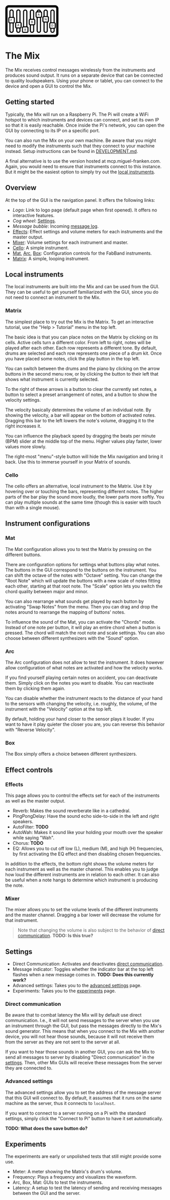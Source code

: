 <img src="./logo.png" alt="Logo" height="100px">

# The Mix

The Mix receives control messages wirelessly from the instruments and produces sound output. It runs on a separate device that can be connected to quality loudspeakers. Using your phone or tablet, you can connect to the device and open a GUI to control the Mix.

## Getting started
Typically, the Mix will run on a Raspberry Pi. The Pi will create a WiFi hotspot to which instruments and devices can connect, and set its own IP so that it is easily reachable. Once inside the Pi's network, you can open the GUI by connecting to its IP on a specific port.

You can also run the Mix on your own machine. Be aware that you might need to modify the instruments such that they connect to your machine instead. Setup instructions can be found in [DEVELOPMENT.md](./DEVELOPMENT.md).

A final alternative is to use the version hosted at mcp.miguel-franken.com. Again, you would need to ensure that instruments connect to this instance. But it might be the easiest option to simply try out the [local instruments](#local-instruments).

## Overview
At the top of the GUI is the navigation panel. It offers the following links:

- *Logo*: Link to logo page (default page when first opened). It offers no interactive features.
- *Cog wheel*: [Settings](#settings).
- *Message bubble*: Incoming [message log](#message-log).
- [Effects](#effects): Effect settings and volume meters for each instruments and the master output.
- [Mixer](#mixer): Volume settings for each instrument and master.
- [Cello](#cello): A simple instrument.
- [Mat](#mat), [Arc](#arc), [Box](#box): Configuration controls for the FabBand instruments.
- [Matrix](#matrix): A simple, looping instrument.

## Local instruments
The local instruments are built into the Mix and can be used from the GUI. They can be useful to get yourself familiarized with the GUI, since you do not need to connect an instrument to the Mix.

### Matrix
The simplest place to try out the Mix is the Matrix. To get an interactive tutorial, use the "Help > Tutorial" menu in the top left.

The basic idea is that you can place notes on the Matrix by clicking on its cells. Active cells turn a different color. From left to right, notes will be played after each other. Each row represents a different tone. By default, drums are selected and each row represents one piece of a drum kit. Once you have placed some notes, click the play button in the top left.

You can switch between the drums and the piano by clicking on the arrow buttons in the second menu row, or by clicking the button to their left that shows what instrument is currently selected.

To the right of these arrows is a button to clear the currently set notes, a button to select a preset arrangement of notes, and a button to show the velocity settings.

The velocity basically determines the volume of an individual note. By showing the velocity, a bar will appear on the bottom of activated notes. Dragging this bar to the left lowers the note's volume, dragging it to the right increases it.

You can influence the playback speed by dragging the beats per minute (BPM) slider at the middle top of the menu. Higher values play faster, lower values more slowly.

The right-most "menu"-style button will hide the Mix navigation and bring it back. Use this to immerse yourself in your Matrix of sounds.

### Cello
The cello offers an alternative, local instrument to the Matrix. Use it by hovering over or touching the bars, representing different notes. The higher parts of the bar play the sound more loudly, the lower parts more softly. You can play multiple sounds at the same time (though this is easier with touch than with a single mouse).

## Instrument configurations
### Mat
The Mat configuration allows you to test the Matrix by pressing on the different buttons.

There are configuration options for settings what buttons play what notes. The buttons in the GUI correspond to the buttons on the instrument. You can shift the octave of the notes with "Octave" setting. You can change the "Root Note" which will update the buttons with a new scale of notes fitting each other, starting at that root note. The "Scale" option lets you switch the chord quality between major and minor.

You can also rearrange what sounds get played by each button by activating "Swap Notes" from the menu. Then you can drag and drop the notes around to rearrange the mapping of buttons' notes.

To influence the sound of the Mat, you can activate the "Chords" mode. Instead of one note per button, it will play an entire chord when a button is pressed. The chord will match the root note and scale settings. You can also choose between different synthesizers with the "Sound" option.

### Arc
The Arc configuration does not allow to test the instrument. It does however allow configuration of what notes are activated and how the velocity works.

If you find yourself playing certain notes on accident, you can deactivate them. Simply click on the notes you want to disable. You can reactivate them by clicking them again.

You can disable whether the instrument reacts to the distance of your hand to the sensors with changing the velocity, i.e. roughly, the volume, of the instrument with the "Velocity" option at the top left.

By default, holding your hand closer to the sensor plays it louder. If you want to have it play quieter the closer you are, you can reverse this behavior with "Reverse Velocity".

### Box
The Box simply offers a choice between different synthesizers.

## Effect controls
### Effects
This page allows you to control the effects set for each of the instruments as well as the master output.

- Reverb: Makes the sound reverberate like in a cathedral.
- PingPongDelay: Have the sound echo side-to-side in the left and right speakers.
- AutoFilter: **TODO**
- AutoWah: Makes it sound like your holding your mouth over the speaker while saying "Wah".
- Chorus: **TODO**
- EQ: Allows you to cut off low (L), medium (M), and high (H) frequencies, by first activating the EQ effect and then disabling chosen frequencies.

In addition to the effects, the bottom right shows the volume meters for each instrument as well as the master channel. This enables you to judge how loud the different instruments are in relation to each other. It can also be useful when a note hangs to determine which instrument is producing the note.


### Mixer
The mixer allows you to set the volume levels of the different instruments and the master channel. Dragging a bar lower will decrease the volume for that instrument.

> Note that changing the volume is also subject to the behavior of [direct communication](#direct-communication). **TODO: Is this true?**

## Settings
- Direct Communication: Activates and deactivates [direct communication](#direct-communication).
- Message indicator: Toggles whether the indicator bar at the top left flashes when a new message comes in. **TODO: Does this currently work?**
- Advanced settings: Takes you to the [advanced settings](#advaned-settings) page.
- Experiments: Takes you to the [experiments](#experiments) page.

### Direct communication
Be aware that to combat latency the Mix will by default use direct communication. I.e., it will not send messages to the server when you use an instrument through the GUI, but pass the messages directly to the Mix's sound generator. This means that when you connect to the Mix with another device, you will not hear those sounds, because it will not receive them from the server as they are not sent to the server at all.

If you want to hear those sounds in another GUI, you can ask the Mix to send all messages to server by disabling "Direct communication" in the [settings](#settings). Then, other Mix GUIs will receive these messages from the server they are connected to.

### Advanced settings
The advanced settings allow you to set the address of the message server that this GUI will connect to. By default, it assumes that it runs on the same machine as the server, thus it connects to `localhost`.

If you want to connect to a server running on a Pi with the standard settings, simply click the "Connect to Pi" button to have it set automatically.

**TODO: What does the save button do?**

## Experiments
The experiments are early or unpolished tests that still might provide some use.

- Meter: A meter showing the Matrix's drum's volume.
- Frequency: Plays a frequency and visualizes the waveform.
- Arc, Box, Mat: GUIs to test the instruments.
- Latency: A setup to test the latency of sending and receiving messages between the GUI and the server.
